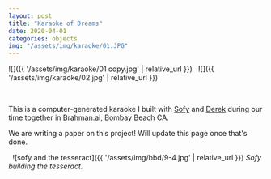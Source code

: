 ```yaml
---
layout: post
title: "Karaoke of Dreams"
date: 2020-04-01 
categories: objects
img: "/assets/img/karaoke/01.JPG"
---
```

<!--more-->

![]({{ '/assets/img/karaoke/01 copy.jpg' | relative_url }})
&nbsp;
![]({{ '/assets/img/karaoke/02.jpg' | relative_url }})

&nbsp;

This is a computer-generated karaoke I built with [Sofy](https://www.yuditskaya.com/) and [Derek](https://www.derekxkwan.com/) during our time together in [Brahman.ai](https://brahman.ai/), Bombay Beach CA. 

We are writing a paper on this project! Will update this page once that's done. 

&nbsp;
![sofy and the tesseract]({{ '/assets/img/bbd/9-4.jpg' | relative_url }})
*Sofy building the tesseract.*

